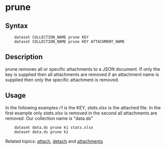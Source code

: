 
# prune

## Syntax

```
    dataset COLLECTION_NAME prune KEY
    dataset COLLECTION_NAME prune KEY ATTACHMENT_NAME
```

## Description

prune removes all or specific attachments to a JSON document. If only
the key is supplied then all attachments are removed if an attachment
name is supplied then only the specific attachment is removed.

## Usage

In the following examples _r1_ is the KEY, *stats.xlsx* is the 
attached file. In the first example only *stats.xlsx* is removed in
the second all attachments are removed. Our collection name is "data.ds"


```shell
    dataset data.ds prune k1 stats.xlsx
    dataset data.ds prune k1
```

Related topics: [attach](attach.html), [detach](detach.html) and [attachments](attachments.html)

